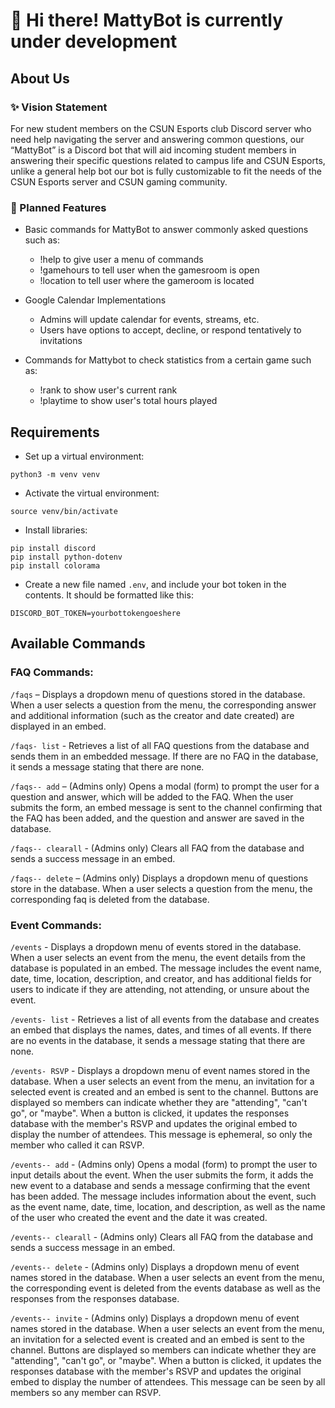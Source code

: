 # :wave: Hi there! MattyBot is currently under development
  
## About Us

### :sparkles: Vision Statement
For new student members on the CSUN Esports club Discord server who need help navigating the server and answering common questions, our “MattyBot” is a Discord bot that will aid incoming student members in answering their specific questions related to campus life and CSUN Esports, unlike a general help bot our bot is fully customizable to fit the needs of the CSUN Esports server and CSUN gaming community.

### :crystal_ball: Planned Features
- Basic commands for MattyBot to answer commonly asked questions such as:
  - !help to give user a menu of commands
  - !gamehours to tell user when the gamesroom is open
  - !location to tell user where the gameroom is located
  
- Google Calendar Implementations
  - Admins will update calendar for events, streams, etc.
  - Users have options to accept, decline, or respond tentatively to invitations
  
- Commands for Mattybot to check statistics from a certain game such as:
  - !rank to show user's current rank
  - !playtime to show user's total hours played

## Requirements
- Set up a virtual environment:
```
python3 -m venv venv
```
- Activate the virtual environment:
```
source venv/bin/activate
```

- Install libraries:
```
pip install discord
pip install python-dotenv
pip install colorama
```


- Create a new file named `.env`, and include your bot token in the contents. It should be formatted like this:
```
DISCORD_BOT_TOKEN=yourbottokengoeshere
```

## Available Commands
### FAQ Commands: 

`/faqs` – Displays a dropdown menu of questions stored in the database. When a user selects a question from the menu, the corresponding answer and additional information (such as the creator and date created) are displayed in an embed.

`/faqs- list` -  Retrieves a list of all FAQ questions from the database and sends them in an embedded message. If there are no FAQ in the database, it sends a message stating that there are none.

`/faqs-- add` – (Admins only) Opens a modal (form) to prompt the user for a question and answer, which will be added to the FAQ. When the user submits the form, an embed message is sent to the channel confirming that the FAQ has been added, and the question and answer are saved in the database. 

`/faqs-- clearall` - (Admins only) Clears all FAQ from the database and sends a success message in an embed.

`/faqs-- delete` – (Admins only) Displays a dropdown menu of questions store in the database. When a user selects a question from the menu, the corresponding faq is deleted from the database.


### Event Commands:
`/events` - Displays a dropdown menu of events stored in the database. When a user selects an event from the menu, the event details from the database is populated in an embed. The message includes the event name, date, time, location, description, and creator, and has additional fields for users to indicate if they are attending, not attending, or unsure about the event.

`/events- list` - Retrieves a list of all events from the database and creates an embed that displays the names, dates, and times of all events. If there are no events in the database, it sends a message stating that there are none.

`/events- RSVP` - Displays a dropdown menu of event names stored in the database. When a user selects an event from the menu, an invitation for a selected event is created and an embed is sent to the channel. Buttons are displayed so members can indicate whether they are "attending", "can't go", or "maybe". When a button is clicked, it updates the responses database with the member's RSVP and updates the original embed to display the number of attendees. This message is ephemeral, so only the member who called it can RSVP.

`/events-- add` - (Admins only) Opens a modal (form) to prompt the user to input details about the event.  When the user submits the form, it adds the new event to a database and sends a message confirming that the event has been added. The message includes information about the event, such as the event name, date, time, location, and description, as well as the name of the user who created the event and the date it was created.

`/events-- clearall` - (Admins only) Clears all FAQ from the database and sends a success message in an embed.

`/events-- delete` - (Admins only) Displays a dropdown menu of event names stored in the database. When a user selects an event from the menu, the corresponding event is deleted from the events database as well as the responses from the responses database.

`/events-- invite` - (Admins only)  Displays a dropdown menu of event names stored in the database. When a user selects an event from the menu, an invitation for a selected event is created and an embed is sent to the channel. Buttons are displayed so members can indicate whether they are "attending", "can't go", or "maybe". When a button is clicked, it updates the responses database with the member's RSVP and updates the original embed to display the number of attendees. This message can be seen by all members so any member can RSVP.
